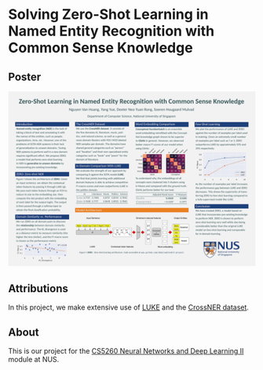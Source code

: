 # Solving Zero-Shot Learning in Named Entity Recognition with Common Sense Knowledge

## Poster

[![Cick on the poster for higher resolution](img/ner-poster-img.jpg)][poster]


## Attributions

In this project, we make extensive use of [LUKE] and the [CrossNER dataset].

## About

This is our project for the [CS5260 Neural Networks and Deep Learning II][CS5260] module at NUS.

[poster]: ./ner-poster.pdf
[LUKE]: https://arxiv.org/abs/2010.01057
[CrossNER dataset]: https://arxiv.org/abs/2012.04373
[CS5260]: https://nusmods.com/modules/CS5260/neural-networks-and-deep-learning-ii